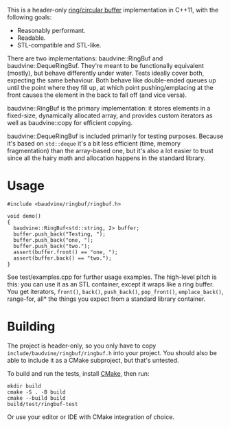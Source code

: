 This is a header-only
[ring/circular buffer](https://en.wikipedia.org/wiki/Circular_buffer)
implementation in C++11, with the following goals:

- Reasonably performant.
- Readable.
- STL-compatible and STL-like.

There are two implementations: baudvine::RingBuf and baudvine::DequeRingBuf.
They're meant to be functionally equivalent (mostly), but behave differently
under water. Tests ideally cover both, expecting the same behaviour. Both behave
like double-ended queues up until the point where they fill up, at which point
pushing/emplacing at the front causes the element in the back to fall off (and
vice versa).

baudvine::RingBuf is the primary implementation: it stores elements in a
fixed-size, dynamically allocated array, and provides custom iterators as well
as baudvine::copy for efficient copying.

baudvine::DequeRingBuf is included primarily for testing purposes. Because it's
based on `std::deque` it's a bit less efficient (time, memory fragmentation)
than the array-based one, but it's also a lot easier to trust since all the
hairy math and allocation happens in the standard library.

# Usage

```{.cpp}
#include <baudvine/ringbuf/ringbuf.h>

void demo()
{
  baudvine::RingBuf<std::string, 2> buffer;
  buffer.push_back("Testing, ");
  buffer.push_back("one, ");
  buffer.push_back("two.");
  assert(buffer.front() == "one, ");
  assert(buffer.back() == "two.");
}
```

See test/examples.cpp for further usage examples. The high-level pitch is this:
you can use it as an STL container, except it wraps like a ring buffer. You get
iterators, `front()`, `back()`, `push_back()`, `pop_front()`, `emplace_back()`,
range-for, all\* the things you expect from a standard library container.

# Building
The project is header-only, so you only have to copy
`include/baudvine/ringbuf/ringbuf.h` into your project. You should also be able
to include it as a CMake subproject, but that's untested.

To build and run the tests, install [CMake](https://cmake.org/), then run:

```
mkdir build
cmake -S . -B build
cmake --build build
build/test/ringbuf-test
```

Or use your editor or IDE with CMake integration of choice.
